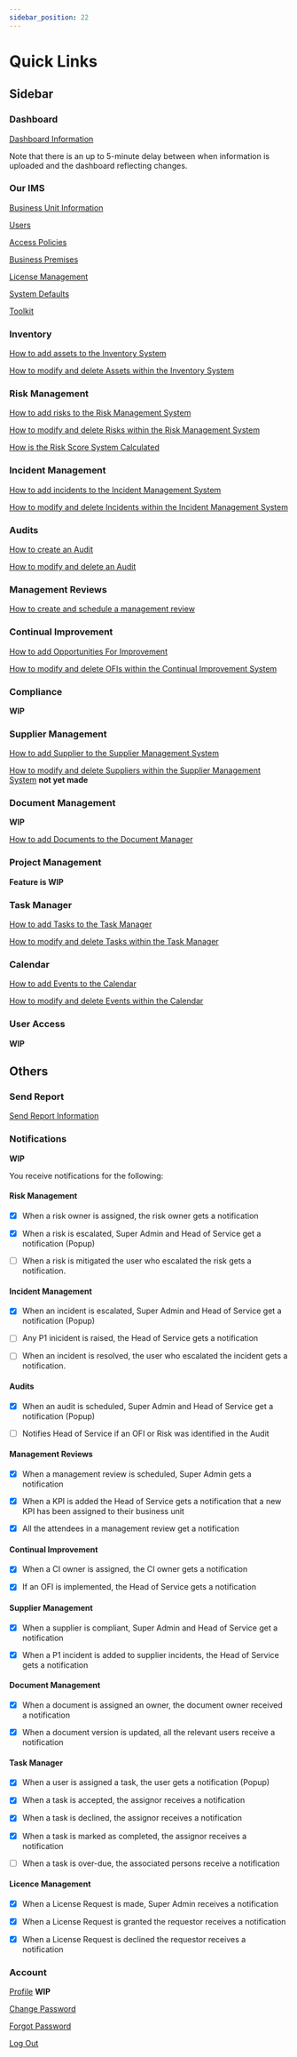 ```yaml
---
sidebar_position: 22
---
```


# Quick Links

## Sidebar

### Dashboard

[Dashboard Information][Dashboard]

[Dashboard]: ./dashboard

Note that there is an up to 5-minute delay between when information is uploaded and the dashboard reflecting changes.

### Our IMS

[Business Unit Information][Our IMS - Business Unit]

[Users][Our IMS - Users]

[Access Policies][Our IMS - Access Policies]

[Business Premises][Our IMS - Business Premises]

[License Management][Our IMS - License Management]

[System Defaults][Our IMS - System Defaults]

[Toolkit][Our IMS - Toolkit]

[Our IMS - Business Unit]: ./Our%20IMS/business_units
[Our IMS - Users]: ./Our%20IMS/users
[Our IMS - Access Policies]: ./Our%20IMS/access_policies
[Our IMS - Business Premises]: ./Our%20IMS/business_premises
[Our IMS - License Management]: ./Our%20IMS/license_management
[Our IMS - System Defaults]: ./Our%20IMS/system_defaults
[Our IMS - Toolkit]: ./Our%20IMS/toolkit

### Inventory

[How to add assets to the Inventory System][Inventory Management]

[How to modify and delete Assets within the Inventory System][Asset Actions]

[Inventory Management]: ./Inventory%20Management/adding_assets
[Asset Actions]: ./actions#inventory-management-assets

### Risk Management

[How to add risks to the Risk Management System][Risk Management]

[How to modify and delete Risks within the Risk Management System][Risk Actions]

[How is the Risk Score System Calculated][Risk Scoring]

[Risk Management]: ./Risk%20Management/adding_risks
[Risk Actions]: ./actions#risk-management-risks
[Risk Scoring]: ./Risk%20Management/risk_scoring

### Incident Management

[How to add incidents to the Incident Management System][Incident Management]

[How to modify and delete Incidents within the Incident Management System][Incident Action]

[Incident Management]: ./Incident%20Management/raising_incidents
[Incident Action]: ./actions#incident-management-incidents

### Audits

[How to create an Audit][Add Audit]

[How to modify and delete an Audit][Audit Action]

[Add Audit]: ./Audits/add_audit
[Audit Action]: ./actions#audits

### Management Reviews

[How to create and schedule a management review][Add Management Review]

[Add Management Review]: ./Management%20Reviews/add_review

### Continual Improvement

[How to add Opportunities For Improvement][OFI]

[How to modify and delete OFIs within the Continual Improvement System][OFI Action]

[OFI]: ./Continual%20Improvement/add_ofi
[OFI Action]: ./actions#continual-improvement-ofis

### Compliance

**WIP**

### Supplier Management

[How to add Supplier to the Supplier Management System][Supplier]

[How to modify and delete Suppliers within the Supplier Management System][Supplier Action] **not yet made**

[Supplier]: ./Supplier%20Management/add_supplier
[Supplier Action]: ./actions#Suppliers "###Suppliers" 

### Document Management

**WIP**

[How to add Documents to the Document Manager][Upload]

[Upload]: ./Document%20Management/upload

### Project Management

**Feature is WIP**

### Task Manager

[How to add Tasks to the Task Manager][Task Manager]

[How to modify and delete Tasks within the Task Manager][Task Manager Actions]

[Task Manager]: ./Task%20Manager/add_task
[Task Manager Actions]: ./actions#task-manager-tasks

### Calendar

[How to add Events to the Calendar][Calendar]

[How to modify and delete Events within the Calendar][Calendar Actions]

[Calendar]: ./Calendar/add_calendar
[Calendar Actions]: ./actions#calendar-events

### User Access

**WIP**

## Others

### Send Report

[Send Report Information][Send Report]

[Send Report]: ./dashboard#dashboard-report

### Notifications

**WIP**

You receive notifications for the following:

#### **Risk Management**

- [x] When a risk owner is assigned, the risk owner gets a notification
- [x] When a risk is escalated, Super Admin and Head of Service get a notification (Popup)
- [ ] When a risk is mitigated the user who escalated the risk gets a notification.


#### **Incident Management**

- [x] When an incident is escalated, Super Admin and Head of Service get a notification (Popup)
- [ ] Any P1 inicident is raised, the Head of Service gets a notification 
- [ ] When an incident is resolved, the user who escalated the incident gets a notification.


#### **Audits**

- [x] When an audit is scheduled, Super Admin and Head of Service get a notification (Popup)
- [ ] Notifies Head of Service if an OFI or Risk was identified in the Audit


#### **Management Reviews**

- [x] When a management review is scheduled, Super Admin gets a notification
- [x] When a KPI is added the Head of Service gets a notification that a new KPI has been assigned to their business unit
- [x] All the attendees in a management review get a notification


#### **Continual Improvement**

- [x] When a CI owner is assigned, the CI owner gets a notification
- [x] If an OFI is implemented, the Head of Service gets a notification


#### **Supplier Management**

- [x] When a supplier is compliant, Super Admin and Head of Service get a notification
- [x] When a P1 incident is added to supplier incidents, the Head of Service gets a notification


#### **Document Management**

- [x] When a document is assigned an owner, the document owner received a notification
- [x] When a document version is updated, all the relevant users receive a notification


#### **Task Manager**

- [x] When a user is assigned a task, the user gets a notification (Popup)
- [x] When a task is accepted, the assignor receives a notification 
- [x] When a task is declined, the assignor receives a notification
- [x] When a task is marked as completed, the assignor receives a notification
- [ ] When a task is over-due, the associated persons receive a notification 


#### **Licence Management**

- [x] When a License Request is made, Super Admin receives a notification
- [x] When a License Request is granted the requestor receives a notification
- [x] When a License Request is declined the requestor receives a notification


### Account
 
[Profile][] **WIP**

[Change Password][]

[Forgot Password][]

[Log Out][]

[Change Password]: ./new_user#changing-your-password "New User Change Password"
[Forgot Password]: ./new_user#forgot-password
[Log Out]: ./new_user#logging-out "New User Log Out"
[Profile]: ./new_user#profile